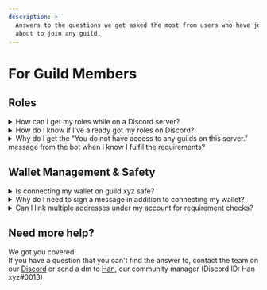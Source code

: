 ```yaml
---
description: >-
  Answers to the questions we get asked the most from users who have joined or
  about to join any guild.
---
```


# For Guild Members

## Roles

<details>

<summary>How can I get my roles while on a Discord server?</summary>

All you need to do is verify your wallet and hit the Guild.xyz bot ‘Join’ button on the server.

![](<../.gitbook/assets/image (6).png>)

</details>

<details>

<summary>How do I know if I’ve already got my roles on Discord?</summary>

Once you join a guild, your roles will appear under your name. You can check them by clicking on your name while on the server.

![](<../.gitbook/assets/image (12) (1) (1).png>)

</details>

<details>

<summary>Why do I get the "You do not have access to any guilds on this server." message from the bot when I know I fulfil the requirements?</summary>

There are different scenarios that can cause this message to pop up:

1. You’re connected to the wrong chain/network.\
   In this case, you can [change the network easily](https://autofarm.gitbook.io/autofarm-network/how-tos/defi-beginners-guide/switching-networks-on-metamask).
2. You’re connected, but with not the correct address.\
   Maybe you meet the requirements - you have the specific tokens, you are on the allowlist etc. - but you have multiple addresses, and right now you use the one that can’t get you in.\
   In this case, double-check your connected wallet and linked addresses in your [Guild.xyz](https://guild.xyz/) Account whether you use the correct one to get your roles.\
   \
   ![](<../.gitbook/assets/image (5) (1).png>)\
   ![](<../.gitbook/assets/image (9) (1) (1).png>)\

3. Your address is connected to another Discord ID.
4. The Guild.xyz bot doesn’t have permissions to manage roles on the server.
5. If none of them above, unfortunately it’s a bug. In this case, please contact the Guild.xyz team on Discord so we can solve your issue.

</details>

## Wallet Management & Safety

<details>

<summary>Is connecting my wallet on guild.xyz safe?</summary>

Absolutely! When you sign in with guild.xyz, you only are validating ownership of the wallet address. The Guild.xyz bot does not get any permissions to perform transactions, and does not have any way of withdrawing anything from your wallet.

</details>

<details>

<summary>Why do I need to sign a message in addition to connecting my wallet?</summary>

Signing is the only way we can truly know that you are the owner of the wallet you are connecting. Signing is a safe, gas-less transaction that does not in any way give Guild.xyz permission to perform any transactions with your wallet.

</details>

<details>

<summary>Can I link multiple addresses under my account for requirement checks?</summary>

Yes! If you join a guild with a different address but the same Discord account, your addresses will be linked together and both will be used to check requirements.\
\
![](<../.gitbook/assets/image (23).png>)\
![](<../.gitbook/assets/image (6) (1).png>)\


</details>

## Need more help?

We got you covered!\
If you have a question that you can't find the answer to, contact the team on our [Discord](https://discord.gg/guildxyz) or send a dm to [Han](https://twitter.com/ikbenhan), our community manager (Discord ID: Han xyz#0013)

